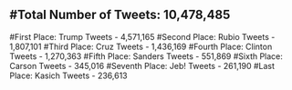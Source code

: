 #Total Number of Tweets: 10,478,485 
---
#First Place: Trump Tweets - 4,571,165
#Second Place: Rubio Tweets - 1,807,101
#Third Place: Cruz Tweets - 1,436,169
#Fourth Place: Clinton Tweets - 1,270,363
#Fifth Place: Sanders Tweets - 551,869
#Sixth Place: Carson Tweets - 345,016
#Seventh Place: Jeb! Tweets - 261,190
#Last Place: Kasich Tweets - 236,613
